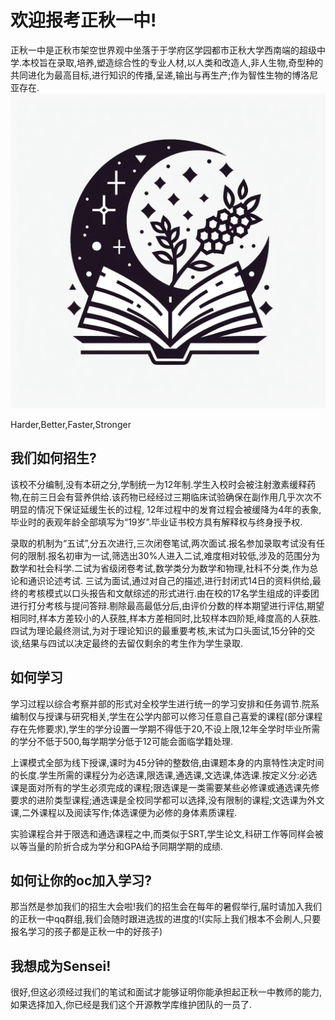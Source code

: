 # 欢迎报考正秋一中!

正秋一中是正秋市架空世界观中坐落于于学府区学园都市正秋大学西南端的超级中学.本校旨在录取,培养,塑造综合性的专业人材,以人类和改造人,非人生物,奇型种的共同进化为最高目标,进行知识的传播,呈递,输出与再生产;作为智性生物的博洛尼亚存在.
![正秋一中校徽](https://raw.githubusercontent.com/Karma-Bernard/masaaki/develop/images/_4e935056-5b27-4005-917a-c9d29951d211.jfif)

Harder,Better,Faster,Stronger

## 我们如何招生?

该校不分编制,没有本研之分,学制统一为12年制.学生入校时会被注射激素缓释药物,在前三日会有营养供给.该药物已经经过三期临床试验确保在副作用几乎次次不明显的情况下保证延缓生长的过程,
12年过程中的发育过程会被缓降为4年的表象,毕业时的表观年龄全部填写为“19岁”.毕业证书校方具有解释权与终身授予权.

录取的机制为“五试”,分五次进行,三次闭卷笔试,两次面试.报名参加录取考试没有任何的限制.报名初审为一试,筛选出30%人进入二试,难度相对较低,涉及的范围分为数学和社会科学.二试为省级闭卷考试,数学类分为数学和物理,社科不分类,作为总论和通识论述考试.
三试为面试,通过对自己的描述,进行封闭式14日的资料供给,最终的考核模式以口头报告和文献综述的形式进行.由在校的17名学生组成的评委团进行打分考核与提问答辩.剔除最高最低分后,由评价分数的样本期望进行评估,期望相同时,样本方差较小的人获胜,样本方差相同时,比较样本四阶矩,峰度高的人获胜.四试为理论最终测试,为对于理论知识的最重要考核,末试为口头面试,15分钟的交谈,结果与四试以决定最终的去留仅剩余的考生作为学生录取.

## 如何学习

学习过程以综合考察并部的形式对全校学生进行统一的学习安排和任务调节.院系编制仅与授课与研究相关,学生在公学内部可以修习任意自己喜爱的课程(部分课程存在先修要求),学生的学分设置一学期不得低于20,不设上限,12年全学时毕业所需的学分不低于500,每学期学分低于12可能会面临学籍处理.

上课模式全部为线下授课,课时为45分钟的整数倍,由课题本身的内禀特性决定时间的长度.学生所需的课程分为必选课,限选课,通选课,文选课,体选课.按定义分:必选课是面对所有的学生必须完成的课程;限选课是一类需要某些必修课或通选课先修要求的进阶类型课程;通选课是全校同学都可以选择,没有限制的课程;文选课为外文课,二外课程以及阅读写作;体选课便为必修的身体素质课程.

实验课程合并于限选和通选课程之中,而类似于SRT,学生论文,科研工作等同样会被以等当量的阶折合成为学分和GPA给予同期学期的成绩.

## 如何让你的oc加入学习?

那当然是参加我们的招生大会啦!我们的招生会在每年的暑假举行,届时请加入我们的正秋一中qq群组,我们会随时跟进选拔的进度的!(实际上我们根本不会刷人,只要报名学习的孩子都是正秋一中的好孩子)

## 我想成为Sensei!

很好,但这必须经过我们的笔试和面试才能够证明你能承担起正秋一中教师的能力,如果选择加入,你已经是我们这个开源教学库维护团队的一员了.

